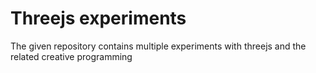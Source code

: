 # Threejs experiments

The given repository contains multiple experiments with threejs and the related creative programming
